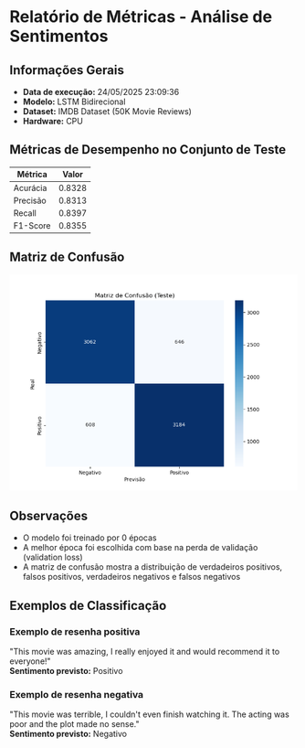 # Relatório de Métricas - Análise de Sentimentos

## Informações Gerais
- **Data de execução:** 24/05/2025 23:09:36
- **Modelo:** LSTM Bidirecional
- **Dataset:** IMDB Dataset (50K Movie Reviews)
- **Hardware:** CPU

## Métricas de Desempenho no Conjunto de Teste

| Métrica | Valor |
|---------|-------|
| Acurácia | 0.8328 |
| Precisão | 0.8313 |
| Recall | 0.8397 |
| F1-Score | 0.8355 |

## Matriz de Confusão

![Matriz de Confusão](confusion_matrix_test.png)

## Observações
- O modelo foi treinado por 0 épocas
- A melhor época foi escolhida com base na perda de validação (validation loss)
- A matriz de confusão mostra a distribuição de verdadeiros positivos, falsos positivos, verdadeiros negativos e falsos negativos

## Exemplos de Classificação

### Exemplo de resenha positiva
"This movie was amazing, I really enjoyed it and would recommend it to everyone!"  
**Sentimento previsto:** Positivo

### Exemplo de resenha negativa
"This movie was terrible, I couldn't even finish watching it. The acting was poor and the plot made no sense."  
**Sentimento previsto:** Negativo